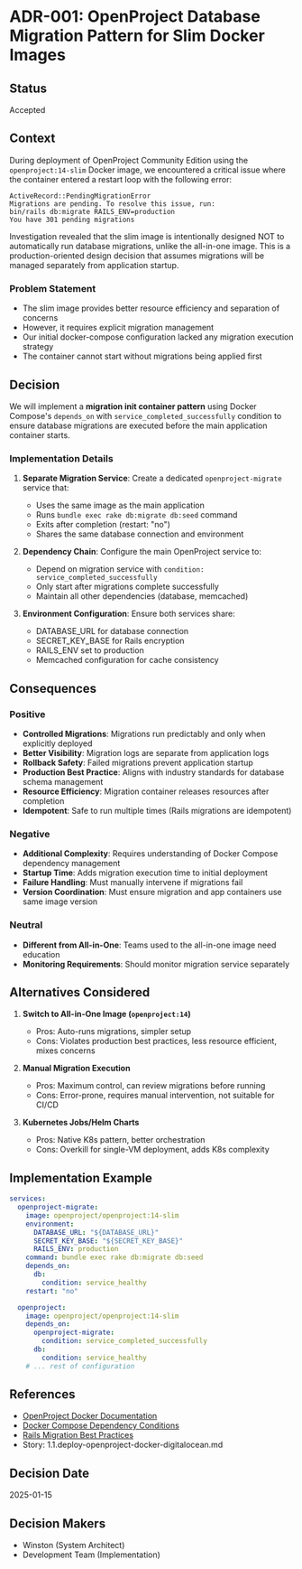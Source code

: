# ADR-001: OpenProject Database Migration Pattern for Slim Docker Images

## Status
Accepted

## Context
During deployment of OpenProject Community Edition using the `openproject:14-slim` Docker image, we encountered a critical issue where the container entered a restart loop with the following error:

```
ActiveRecord::PendingMigrationError
Migrations are pending. To resolve this issue, run:
bin/rails db:migrate RAILS_ENV=production
You have 301 pending migrations
```

Investigation revealed that the slim image is intentionally designed NOT to automatically run database migrations, unlike the all-in-one image. This is a production-oriented design decision that assumes migrations will be managed separately from application startup.

### Problem Statement
- The slim image provides better resource efficiency and separation of concerns
- However, it requires explicit migration management
- Our initial docker-compose configuration lacked any migration execution strategy
- The container cannot start without migrations being applied first

## Decision
We will implement a **migration init container pattern** using Docker Compose's `depends_on` with `service_completed_successfully` condition to ensure database migrations are executed before the main application container starts.

### Implementation Details

1. **Separate Migration Service**: Create a dedicated `openproject-migrate` service that:
   - Uses the same image as the main application
   - Runs `bundle exec rake db:migrate db:seed` command
   - Exits after completion (restart: "no")
   - Shares the same database connection and environment

2. **Dependency Chain**: Configure the main OpenProject service to:
   - Depend on migration service with `condition: service_completed_successfully`
   - Only start after migrations complete successfully
   - Maintain all other dependencies (database, memcached)

3. **Environment Configuration**: Ensure both services share:
   - DATABASE_URL for database connection
   - SECRET_KEY_BASE for Rails encryption
   - RAILS_ENV set to production
   - Memcached configuration for cache consistency

## Consequences

### Positive
- **Controlled Migrations**: Migrations run predictably and only when explicitly deployed
- **Better Visibility**: Migration logs are separate from application logs
- **Rollback Safety**: Failed migrations prevent application startup
- **Production Best Practice**: Aligns with industry standards for database schema management
- **Resource Efficiency**: Migration container releases resources after completion
- **Idempotent**: Safe to run multiple times (Rails migrations are idempotent)

### Negative
- **Additional Complexity**: Requires understanding of Docker Compose dependency management
- **Startup Time**: Adds migration execution time to initial deployment
- **Failure Handling**: Must manually intervene if migrations fail
- **Version Coordination**: Must ensure migration and app containers use same image version

### Neutral
- **Different from All-in-One**: Teams used to the all-in-one image need education
- **Monitoring Requirements**: Should monitor migration service separately

## Alternatives Considered

1. **Switch to All-in-One Image (`openproject:14`)**
   - Pros: Auto-runs migrations, simpler setup
   - Cons: Violates production best practices, less resource efficient, mixes concerns

2. **Manual Migration Execution**
   - Pros: Maximum control, can review migrations before running
   - Cons: Error-prone, requires manual intervention, not suitable for CI/CD

3. **Kubernetes Jobs/Helm Charts**
   - Pros: Native K8s pattern, better orchestration
   - Cons: Overkill for single-VM deployment, adds K8s complexity

## Implementation Example

```yaml
services:
  openproject-migrate:
    image: openproject/openproject:14-slim
    environment:
      DATABASE_URL: "${DATABASE_URL}"
      SECRET_KEY_BASE: "${SECRET_KEY_BASE}"
      RAILS_ENV: production
    command: bundle exec rake db:migrate db:seed
    depends_on:
      db:
        condition: service_healthy
    restart: "no"

  openproject:
    image: openproject/openproject:14-slim
    depends_on:
      openproject-migrate:
        condition: service_completed_successfully
      db:
        condition: service_healthy
    # ... rest of configuration
```

## References
- [OpenProject Docker Documentation](https://www.openproject.org/docs/installation-and-operations/installation/docker/)
- [Docker Compose Dependency Conditions](https://docs.docker.com/compose/compose-file/05-services/#depends_on)
- [Rails Migration Best Practices](https://guides.rubyonrails.org/active_record_migrations.html)
- Story: 1.1.deploy-openproject-docker-digitalocean.md

## Decision Date
2025-01-15

## Decision Makers
- Winston (System Architect)
- Development Team (Implementation)